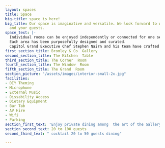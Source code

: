 ```yaml
---
layout: spaces
title: Space
big-title: space is here!
big_title: Our space is imaginative and versatile. We look forward to welcoming you
  and your guests.
space_text: |-
  Individual rooms can be enjoyed independently or connected for one seamless event.
  Each area has been purposefully designed and curated.
  Capitol Grand Executive Chef Stephen Nairn and his team have crafted a selection of menus for your consideration.
first_section_title: Bromley & Co  Gallery
second_section_title: The Kitchen  Table
third_section_title: The Corner  Room
fourth_section_title: The Window  Room
fifth_section_title: The Grand  Room
section_picture: "/assets/images/interior-small-2x.jpg"
facilities:
- DIY Theming
- Microphone
- External Music
- Dissability Access
- Dietary Equipment
- Bar Tab
- AV Hire
- Wifi
- Parking
section_first_text: 'Enjoy private dining among  the art of the Gallery. '
section_second_text: 20 to 100 guests
second_third_text: " cocktail 20 to 50 guests dining"

---
```

